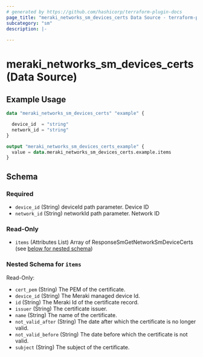 ```yaml
---
# generated by https://github.com/hashicorp/terraform-plugin-docs
page_title: "meraki_networks_sm_devices_certs Data Source - terraform-provider-meraki"
subcategory: "sm"
description: |-
  
---
```


# meraki_networks_sm_devices_certs (Data Source)



## Example Usage

```terraform
data "meraki_networks_sm_devices_certs" "example" {

  device_id  = "string"
  network_id = "string"
}

output "meraki_networks_sm_devices_certs_example" {
  value = data.meraki_networks_sm_devices_certs.example.items
}
```

<!-- schema generated by tfplugindocs -->
## Schema

### Required

- `device_id` (String) deviceId path parameter. Device ID
- `network_id` (String) networkId path parameter. Network ID

### Read-Only

- `items` (Attributes List) Array of ResponseSmGetNetworkSmDeviceCerts (see [below for nested schema](#nestedatt--items))

<a id="nestedatt--items"></a>
### Nested Schema for `items`

Read-Only:

- `cert_pem` (String) The PEM of the certificate.
- `device_id` (String) The Meraki managed device Id.
- `id` (String) The Meraki Id of the certificate record.
- `issuer` (String) The certificate issuer.
- `name` (String) The name of the certificate.
- `not_valid_after` (String) The date after which the certificate is no longer valid.
- `not_valid_before` (String) The date before which the certificate is not valid.
- `subject` (String) The subject of the certificate.
